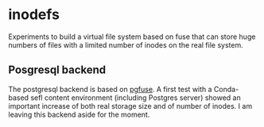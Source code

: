 # inodefs

Experiments to build a virtual file system based on fuse that can store huge numbers of files with a limited number of inodes on the real file system.

## Posgresql backend

The postgresql backend is based on [pgfuse](http://www.andreasbaumann.cc/software/pgfuse/). A first test with a Conda-based sefl content environment (including Postgres server) showed an important increase of both real storage size and of number of inodes. I am leaving this backend aside for the moment.
